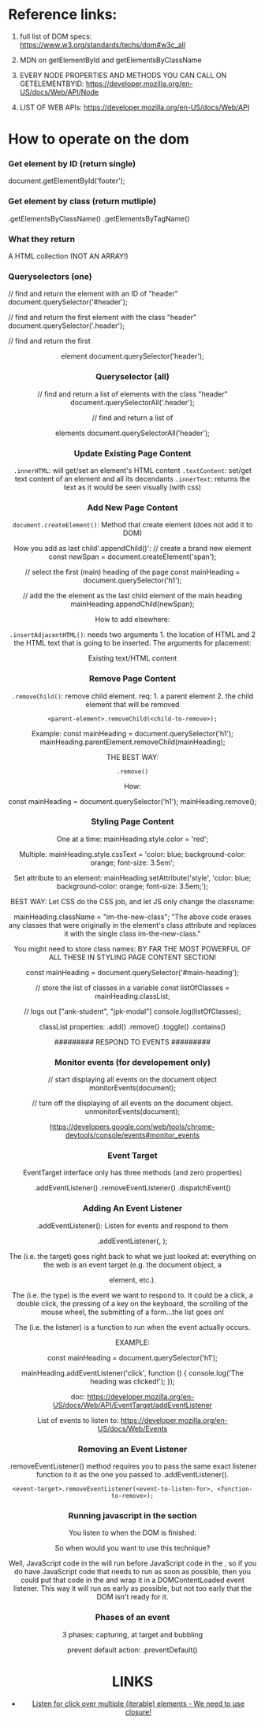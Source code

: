 # Reference links:

1. full list of DOM specs: https://www.w3.org/standards/techs/dom#w3c_all

2. MDN on getElementById and getElementsByClassName

3. EVERY NODE PROPERTIES AND METHODS YOU CAN CALL ON GETELEMENTBYID: https://developer.mozilla.org/en-US/docs/Web/API/Node

4. LIST OF WEB APIs: https://developer.mozilla.org/en-US/docs/Web/API



# How to operate on the dom

### Get element by ID (return single)

document.getElementById('footer');

### Get element by class (return mutliple)

.getElementsByClassName()
.getElementsByTagName()


### What they return

A HTML collection (NOT AN ARRAY!)


### Queryselectors (one)

// find and return the element with an ID of "header"
document.querySelector('#header');

// find and return the first element with the class "header"
document.querySelector('.header');

// find and return the first <header> element
document.querySelector('header');


### Queryselector (all)

// find and return a list of elements with the class "header"
document.querySelectorAll('.header');

// find and return a list of <header> elements
document.querySelectorAll('header');


### Update Existing Page Content

`.innerHTML`: will get/set an element's HTML content
`.textContent`: set/get text content of an element and all its decendants
`.innerText`: returns the text as it would be seen visually (with css)

### Add New Page Content

`document.createElement()`: Method that create element (does not add it to DOM)

How you add as last child'.appendChild()':
// create a brand new <span> element
const newSpan = document.createElement('span');

// select the first (main) heading of the page
const mainHeading = document.querySelector('h1');

// add the the <span> element as the last child element of the main heading
mainHeading.appendChild(newSpan);



How to add elsewhere:

`.insertAdjacentHTML()`: needs two arguments 1. the location of HTML and 2 the HTML text that is going to be inserted. The arguments for placement:

<!-- beforebegin -->
<p>
    <!-- afterbegin -->
    Existing text/HTML content
    <!-- beforeend -->
</p>
<!-- afterend -->


### Remove Page Content

`.removeChild()`: remove child element. req: 1. a parent element 2. the child element that will be removed

`<parent-element>.removeChild(<child-to-remove>);`

Example:
const mainHeading = document.querySelector('h1');
mainHeading.parentElement.removeChild(mainHeading);


THE BEST WAY:

`.remove()`

How:

const mainHeading = document.querySelector('h1');
mainHeading.remove();


### Styling Page Content

One at a time:
mainHeading.style.color = 'red';

Multiple:
mainHeading.style.cssText = 'color: blue; background-color: orange; font-size: 3.5em';

Set attribute to an element:
mainHeading.setAttribute('style', 'color: blue; background-color: orange; font-size: 3.5em;');

BEST WAY: Let CSS do the CSS job, and let JS only change the classname:

mainHeading.className = "im-the-new-class";
"The above code erases any classes that were originally in the element's class attribute and replaces it with the single class im-the-new-class."



You might need to store class names: BY FAR THE MOST POWERFUL OF ALL THESE IN STYLING PAGE CONTENT SECTION!

const mainHeading = document.querySelector('#main-heading');

// store the list of classes in a variable
const listOfClasses = mainHeading.classList;

// logs out ["ank-student", "jpk-modal"]
console.log(listOfClasses);

classList properties:
.add() .remove() .toggle() .contains()


######### RESPOND TO EVENTS #########

### Monitor events (for developement only)

// start displaying all events on the document object
monitorEvents(document);

// turn off the displaying of all events on the document object.
unmonitorEvents(document);

https://developers.google.com/web/tools/chrome-devtools/console/events#monitor_events

### Event Target

EventTarget interface only has three methods (and zero properties)

.addEventListener()
.removeEventListener()
.dispatchEvent()


### Adding An Event Listener

.addEventListener(): Listen for events and respond to them

<event-target>.addEventListener(<event-to-listen-for>, <function-to-run-when-an-event-happens>);


The <event-target> (i.e. the target) goes right back to what we just looked at: everything on the web is an event target (e.g. the document object, a <p> element, etc.).

The <event-to-listen-for> (i.e. the type) is the event we want to respond to. It could be a click, a double click, the pressing of a key on the keyboard, the scrolling of the mouse wheel, the submitting of a form...the list goes on!

The <function-to-run-when-an-event-happens> (i.e. the listener) is a function to run when the event actually occurs.


EXAMPLE:

const mainHeading = document.querySelector('h1');

mainHeading.addEventListener('click', function () {
  console.log('The heading was clicked!');
});

doc: https://developer.mozilla.org/en-US/docs/Web/API/EventTarget/addEventListener


List of events to listen to: https://developer.mozilla.org/en-US/docs/Web/Events



### Removing an Event Listener

.removeEventListener() method requires you to pass the same exact listener function to it as the one you passed to .addEventListener().


`<event-target>.removeEventListener(<event-to-listen-for>, <function-to-remove>);`

### Running javascript in the <head> section

You listen to when the DOM is finished:
<script>
      document.addEventListener('DOMContentLoaded', function () {
          document.querySelector('footer').style.backgroundColor = 'purple';
      });
</script>

So when would you want to use this technique?

Well, JavaScript code in the <head> will run before JavaScript code in the <body>, so if you do have JavaScript code that needs to run as soon as possible, then you could put that code in the <head> and wrap it in a DOMContentLoaded event listener. This way it will run as early as possible, but not too early that the DOM isn't ready for it.


### Phases of an event

3 phases: capturing, at target and bubbling

prevent default action: .preventDefault()



# LINKS

- [Listen for click over multiple (iterable) elements - We need to use closure!](https://zerobin.net/?01bf091c3495bc3c#LnVFBsPm56opImSiIf5t/vnTfR36bl1bMzbgOGHNCIk=)
